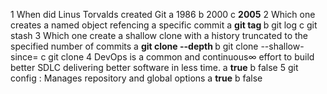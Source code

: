 1 When did Linus Torvalds created Git
  a 1986
  b 2000
  c **2005**
2 Which one creates a named object refencing a specific commit 
  a **git tag <tagname>**
  b git log
  c git stash
3 Which one create a shallow clone with a history truncated to the specified number of commits
  a **git clone --depth <depth>**
  b git clone --shallow-since=<date>
  c git clone <repo>
4 DevOps is a common and continuous∞ effort to build better SDLC delivering better software in less time.
  a **true**
  b false
5 git config : Manages repository and global options
  a **true**
  b false
